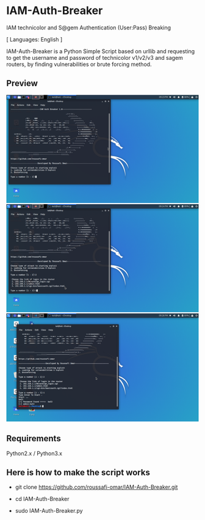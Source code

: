 # IAM-Auth-Breaker
IAM technicolor and S@gem Authentication (User:Pass) Breaking

[ Languages: English ]

IAM-Auth-Breaker is a Python Simple Script based on urllib and requesting to get the username and password of technicolor v1/v2/v3 and sagem routers, by finding vulnerabilities or brute forcing method.

## Preview

![1](/preview/1.png)
![2](/preview/2.png)
![3](/preview/3.png)

## Requirements
Python2.x / Python3.x

## Here is how to make the script works

- git clone https://github.com/roussafi-omar/IAM-Auth-Breaker.git

- cd IAM-Auth-Breaker

- sudo IAM-Auth-Breaker.py

